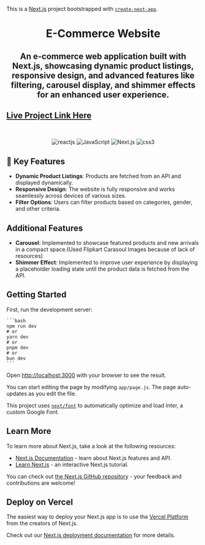 This is a [Next.js](https://nextjs.org/) project bootstrapped with [`create-next-app`](https://github.com/vercel/next.js/tree/canary/packages/create-next-app).

<h1 align="center">E-Commerce Website</h1>

<h2 align="center">An e-commerce web application built with Next.js, showcasing dynamic product listings, responsive design, and advanced features like filtering, carousel display, and shimmer effects for an enhanced user experience.</h2>

## [Live Project Link Here](https://www.google.co.in/)

<br />
<p align="center">
    <img src="https://img.shields.io/badge/React_(17.0.2)-20232A?style=for-the-badge&logo=react&logoColor=61DAFB" alt="reactjs" />
    <img src="https://img.shields.io/badge/JavaScript-F7DF1E?style=for-the-badge&logo=javascript&logoColor=black" alt="JavaScript" />
    <img src="https://img.shields.io/badge/Next.js-000000?style=for-the-badge&logo=next.js&logoColor=white" alt="Next.js"/>
    <img src="https://img.shields.io/badge/CSS3-1572B6?style=for-the-badge&logo=css3&logoColor=white" alt="css3"/>
</p>

## 🚀 Key Features

- **Dynamic Product Listings**: Products are fetched from an API and displayed dynamically.
- **Responsive Design**: The website is fully responsive and works seamlessly across devices of various sizes.
- **Filter Options**: Users can filter products based on categories, gender, and other criteria.

## Additional Features

- **Carousel**: Implemented to showcase featured products and new arrivals in a compact space.(Used Flipkart Carasoul Images because of lack of resources)
- **Shimmer Effect**: Implemented to improve user experience by displaying a placeholder loading state until the product data is fetched from the API.

## Getting Started

First, run the development server:

    ```bash
    npm run dev
    # or
    yarn dev
    # or
    pnpm dev
    # or
    bun dev
    ```

Open [http://localhost:3000](http://localhost:3000) with your browser to see the result.

You can start editing the page by modifying `app/page.js`. The page auto-updates as you edit the file.

This project uses [`next/font`](https://nextjs.org/docs/basic-features/font-optimization) to automatically optimize and load Inter, a custom Google Font.

## Learn More

To learn more about Next.js, take a look at the following resources:

- [Next.js Documentation](https://nextjs.org/docs) - learn about Next.js features and API.
- [Learn Next.js](https://nextjs.org/learn) - an interactive Next.js tutorial.

You can check out [the Next.js GitHub repository](https://github.com/vercel/next.js/) - your feedback and contributions are welcome!

## Deploy on Vercel

The easiest way to deploy your Next.js app is to use the [Vercel Platform](https://vercel.com/new?utm_medium=default-template&filter=next.js&utm_source=create-next-app&utm_campaign=create-next-app-readme) from the creators of Next.js.

Check out our [Next.js deployment documentation](https://nextjs.org/docs/deployment) for more details.
